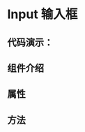 # Input 输入框

## 代码演示：

<preview path="../demos/input/input-1.vue" title="基本用法" description="基本用法"></preview>
<preview path="../demos/input/input-2.vue" title="前缀和后缀" description="在输入框上添加前缀或后缀图标"></preview>

## 组件介绍

## 属性

## 方法
